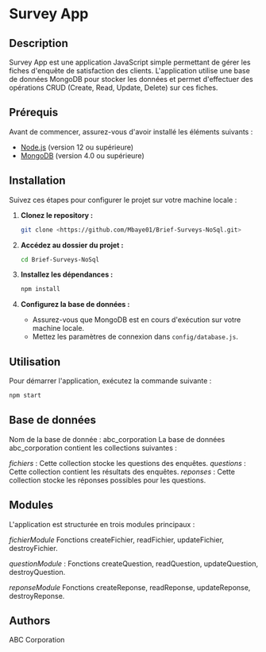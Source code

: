# Survey App

## Description

Survey App est une application JavaScript simple permettant de gérer les fiches d'enquête de satisfaction des clients. L'application utilise une base de données MongoDB pour stocker les données et permet d'effectuer des opérations CRUD (Create, Read, Update, Delete) sur ces fiches.

## Prérequis

Avant de commencer, assurez-vous d'avoir installé les éléments suivants :

- [Node.js](https://nodejs.org/) (version 12 ou supérieure)
- [MongoDB](https://www.mongodb.com/try/download/community) (version 4.0 ou supérieure)

## Installation

Suivez ces étapes pour configurer le projet sur votre machine locale :

1. **Clonez le repository :**

   ```bash
   git clone <https://github.com/Mbaye01/Brief-Surveys-NoSql.git>
   ```

2. **Accédez au dossier du projet :**

   ```bash
   cd Brief-Surveys-NoSql

   ```

3. **Installez les dépendances :**

   ```bash
   npm install
   ```

4. **Configurez la base de données :**

   - Assurez-vous que MongoDB est en cours d'exécution sur votre machine locale.
   - Mettez les paramètres de connexion dans `config/database.js`.

## Utilisation

Pour démarrer l'application, exécutez la commande suivante :

```bash
npm start
```

## Base de données

Nom de la base de donnée : abc_corporation
La base de données abc_corporation contient les collections suivantes :

_fichiers_ : Cette collection stocke les questions des enquêtes.
_questions_ : Cette collection contient les résultats des enquêtes.
_reponses_ : Cette collection stocke les réponses possibles pour les questions.

## Modules

L'application est structurée en trois modules principaux :

_fichierModule_
Fonctions
createFichier, readFichier, updateFichier, destroyFichier.

_questionModule_ :
Fonctions
createQuestion, readQuestion, updateQuestion, destroyQuestion.

_reponseModule_
Fonctions
createReponse, readReponse, updateReponse, destroyReponse.

## Authors

ABC Corporation
